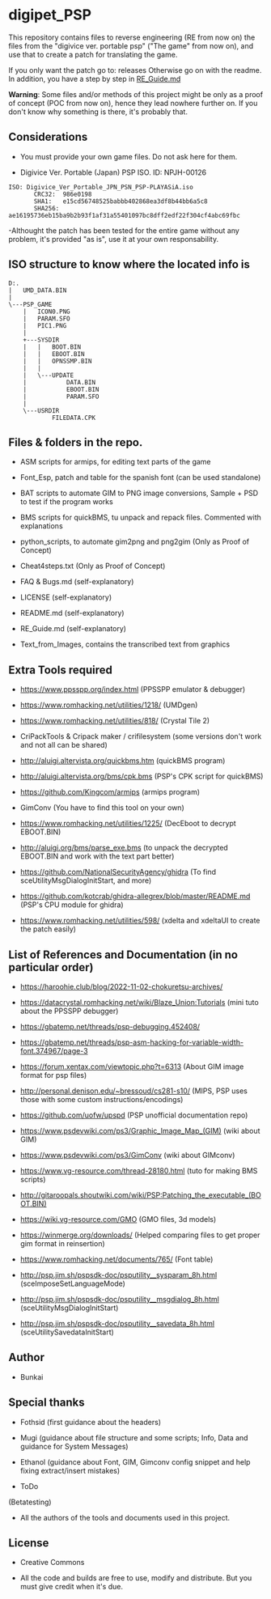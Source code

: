 # digipet_PSP

This repository contains files to reverse engineering (RE from now on) the files from the "digivice ver. portable psp" ("The game" from now on), and use that to create a patch for translating the game.

If you only want the patch go to: releases
Otherwise go on with the readme. In addition, you have a step by step in [RE_Guide.md](RE_Guide.md)

**Warning**: Some files and/or methods of this project might be only as a proof of concept (POC from now on), hence they lead nowhere further on. If you don't know why something is there, it's probably that.

## Considerations

- You must provide your own game files. Do not ask here for them. 

- Digivice Ver. Portable (Japan) PSP ISO. ID: NPJH-00126
````
ISO: Digivice_Ver_Portable_JPN_PSN_PSP-PLAYASiA.iso
       CRC32:  986e0198
       SHA1:   e15cd56748525babbb402868ea3df8b44bb6a5c8
       SHA256: ae16195736eb15ba9b2b93f1af31a55401097bc8dff2edf22f304cf4abc69fbc
````

-Althought the patch has been tested for the entire game without any problem, it's provided "as is", use it at 
your own responsability.


## ISO structure to know where the located info is

````
D:.
|   UMD_DATA.BIN
|
\---PSP_GAME
    |   ICON0.PNG
    |   PARAM.SFO
    |   PIC1.PNG
    |
    +---SYSDIR
    |   |   BOOT.BIN
    |   |   EBOOT.BIN
    |   |   OPNSSMP.BIN
    |   |
    |   \---UPDATE
    |           DATA.BIN
    |           EBOOT.BIN
    |           PARAM.SFO
    |
    \---USRDIR
            FILEDATA.CPK
````

## Files & folders in the repo.

- ASM scripts for armips, for editing text parts of the game

- Font_Esp, patch and table for the spanish font (can be used standalone)

- BAT scripts to automate GIM to PNG image conversions, Sample + PSD to test if the program works 

- BMS scripts for quickBMS, tu unpack and repack files. Commented with explanations

- python_scripts, to automate gim2png and png2gim (Only as Proof of Concept)

- Cheat4steps.txt (Only as Proof of Concept)

- FAQ & Bugs.md  (self-explanatory)

- LICENSE (self-explanatory)

- README.md (self-explanatory)

- RE_Guide.md (self-explanatory)

- Text_from_Images, contains the transcribed text from graphics


## Extra Tools required

- https://www.ppsspp.org/index.html (PPSSPP emulator & debugger)

- https://www.romhacking.net/utilities/1218/ (UMDgen)

- https://www.romhacking.net/utilities/818/ (Crystal Tile 2)

- CriPackTools & Cripack maker / crifilesystem (some versions don't work and not all can be shared)

- http://aluigi.altervista.org/quickbms.htm (quickBMS program)

- http://aluigi.altervista.org/bms/cpk.bms (PSP's CPK script for quickBMS)

- https://github.com/Kingcom/armips (armips program)

- GimConv (You have to find this tool on your own)

- https://www.romhacking.net/utilities/1225/ (DecEboot to decrypt EBOOT.BIN)

- http://aluigi.org/bms/parse_exe.bms (to unpack the decrypted EBOOT.BIN and work with the text part better)

- https://github.com/NationalSecurityAgency/ghidra (To find sceUtilityMsgDialogInitStart, and more)

- https://github.com/kotcrab/ghidra-allegrex/blob/master/README.md (PSP's CPU module for ghidra)

- https://www.romhacking.net/utilities/598/ (xdelta and xdeltaUI to create the patch easily)


## List of References and Documentation (in no particular order)

- https://haroohie.club/blog/2022-11-02-chokuretsu-archives/

- https://datacrystal.romhacking.net/wiki/Blaze_Union:Tutorials (mini tuto about the PPSSPP debugger)

- https://gbatemp.net/threads/psp-debugging.452408/

- https://gbatemp.net/threads/psp-asm-hacking-for-variable-width-font.374967/page-3

- https://forum.xentax.com/viewtopic.php?t=6313 (About GIM image format for psp files)

- http://personal.denison.edu/~bressoud/cs281-s10/ (MIPS, PSP uses those with some custom instructions/encodings)

- https://github.com/uofw/upspd (PSP unofficial documentation repo)

- https://www.psdevwiki.com/ps3/Graphic_Image_Map_(GIM) (wiki about GIM)

- https://www.psdevwiki.com/ps3/GimConv (wiki about GIMconv)

- https://www.vg-resource.com/thread-28180.html (tuto for making BMS scripts)

- http://gitaroopals.shoutwiki.com/wiki/PSP:Patching_the_executable_(BOOT.BIN)

- https://wiki.vg-resource.com/GMO (GMO files, 3d models)

- https://winmerge.org/downloads/ (Helped comparing files to get proper gim format in reinsertion)

- https://www.romhacking.net/documents/765/ (Font table)

- http://psp.jim.sh/pspsdk-doc/psputility__sysparam_8h.html (sceImposeSetLanguageMode)

- http://psp.jim.sh/pspsdk-doc/psputility__msgdialog_8h.html (sceUtilityMsgDialogInitStart)

- http://psp.jim.sh/pspsdk-doc/psputility__savedata_8h.html (sceUtilitySavedataInitStart)


## Author

 - Bunkai

## Special thanks

- Fothsid (first guidance about the headers)

- Mugi (guidance about file structure and some scripts; Info, Data and guidance for System Messages)

- Ethanol (guidance about Font, GIM, Gimconv config snippet and help fixing extract/insert mistakes)

- ToDo

(Betatesting)

- All the authors of the tools and documents used in this project.

## License

 - Creative Commons

 - All the code and builds are free to use, modify and distribute. But you must give credit when it's due.
